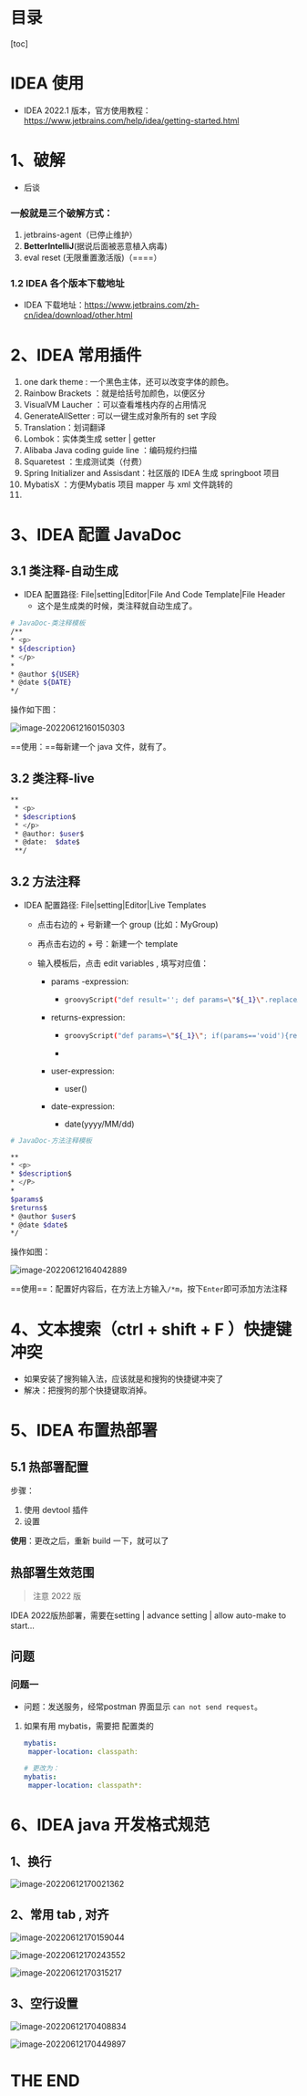 # 目录

[toc]

# IDEA 使用

- IDEA 2022.1 版本，官方使用教程：https://www.jetbrains.com/help/idea/getting-started.html

# 1、破解

- 后谈

### 一般就是三个破解方式：

1. jetbrains-agent（已停止维护）
2. **BetterIntelliJ**(据说后面被恶意植入病毒)
3. eval reset (无限重置激活版)（====）

### 1.2 IDEA 各个版本下载地址

- IDEA 下载地址：https://www.jetbrains.com/zh-cn/idea/download/other.html

# 2、IDEA 常用插件

1. one dark theme : 一个黑色主体，还可以改变字体的颜色。
2. Rainbow Brackets ：就是给括号加颜色，以便区分
3. VisualVM Laucher ：可以查看堆栈内存的占用情况
4. GenerateAllSetter : 可以一键生成对象所有的 set 字段
5. Translation：划词翻译
6. Lombok：实体类生成 setter | getter
7. Alibaba Java coding guide line ：编码规约扫描
8. Squaretest ：生成测试类（付费）
9. Spring Initializer and Assisdant：社区版的 IDEA 生成 springboot 项目
10. MybatisX ：方便Mybatis 项目 mapper 与 xml 文件跳转的
11. 



# 3、IDEA 配置 JavaDoc

## 3.1 类注释-自动生成

- IDEA 配置路径: File|setting|Editor|File And Code Template|File Header
  - 这个是生成类的时候，类注释就自动生成了。

```sh
# JavaDoc-类注释模板
/**
* <p>
* ${description}
* </p>
* 
* @author ${USER}
* @date ${DATE}
*/
```

操作如下图：

![image-20220612160150303](https://2021-joker.oss-cn-shanghai.aliyuncs.com/java_img/image-20220612160150303.png)

==使用：==每新建一个 java 文件，就有了。

## 3.2 类注释-live 

```sh
**
 * <p>
 * $description$
 * </p>
 * @author: $user$
 * @date:  $date$
 **/
```

## 3.2 方法注释

- IDEA 配置路径: File|setting|Editor|Live Templates

  - 点击右边的 + 号新建一个 group (比如：MyGroup)

  - 再点击右边的 + 号：新建一个 template

  - 输入模板后，点击 edit variables , 填写对应值：

    - params -expression: 

      - ```sh
        groovyScript("def result=''; def params=\"${_1}\".replaceAll('[\\\\[|\\\\]|\\\\s]', '').split(',').toList(); for(i = 0; i < params.size(); i++) {result+=' * @param ' + params[i] + ((i < params.size() - 1) ? '\\n' : '')}; return result.substring(1,result.length())", methodParameters()) 
        ```

    - returns-expression:

      - ```sh
        groovyScript("def params=\"${_1}\"; if(params=='void'){return '';} else {return '* @return ' + params}", methodReturnType()) 
        ```

      - 

    - user-expression:

      - user()

    - date-expression:

      - date(yyyy/MM/dd)

```sh
# JavaDoc-方法注释模板

**
* <p>
* $description$
* </P>
* 
$params$
$returns$
* @author $user$
* @date $date$
*/
```

操作如图：

![image-20220612164042889](https://2021-joker.oss-cn-shanghai.aliyuncs.com/java_img/image-20220612164042889.png)

==使用==：配置好内容后，在方法上方输入`/*m`，按下`Enter`即可添加方法注释





# 4、文本搜索（ctrl + shift + F ）快捷键冲突

- 如果安装了搜狗输入法，应该就是和搜狗的快捷键冲突了
- 解决：把搜狗的那个快捷键取消掉。





# 5、IDEA  布置热部署

## 5.1 热部署配置

步骤：

1. 使用 devtool 插件
2. 设置



**使用**：更改之后，重新 build 一下，就可以了





## 热部署生效范围







> 注意 2022 版

IDEA 2022版热部署，需要在setting |  advance setting | allow auto-make to start... 

## 问题

### 问题一

- 问题：发送服务，经常postman 界面显示 `can not send request`。

1. 如果有用 mybatis，需要把 配置类的

   ```yaml
   mybatis:
   	mapper-location: classpath:
   	
   # 更改为：
   mybatis:
   	mapper-location: classpath*:
   ```





# 6、IDEA java 开发格式规范

## 1、换行

![image-20220612170021362](https://2021-joker.oss-cn-shanghai.aliyuncs.com/java_img/image-20220612170021362.png)



## 2、常用 tab , 对齐

![image-20220612170159044](https://2021-joker.oss-cn-shanghai.aliyuncs.com/java_img/image-20220612170159044.png)

![image-20220612170243552](https://2021-joker.oss-cn-shanghai.aliyuncs.com/java_img/image-20220612170243552.png)

![image-20220612170315217](https://2021-joker.oss-cn-shanghai.aliyuncs.com/java_img/image-20220612170315217.png)



## 3、空行设置

![image-20220612170408834](https://2021-joker.oss-cn-shanghai.aliyuncs.com/java_img/image-20220612170408834.png)

![image-20220612170449897](https://2021-joker.oss-cn-shanghai.aliyuncs.com/java_img/image-20220612170449897.png)

# THE END 

